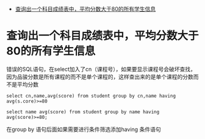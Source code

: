 * [查询出一个科目成绩表中，平均分数大于80的所有学生信息](#查询出一个科目成绩表中，平均分数大于80的所有学生信息)



# 查询出一个科目成绩表中，平均分数大于80的所有学生信息

错误的SQL语句，在select加入了cn（课程号），如果要显示课程号会破坏查找，因为品骏分数是所有课程的而不是单个课程的，这样查出来的是单个课程的分数而不是平均分数
```
select cn,name,avg(score) from student group by cn,name having avg(s.core)>=80
```

```
select name avg(score) from student group by name having avg(score)>=80;
```
在group by 语句后面如果需要进行条件筛选添加having 条件语句
